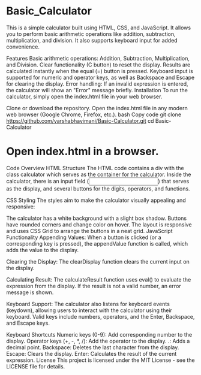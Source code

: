 # Basic_Calculator

This is a simple calculator built using HTML, CSS, and JavaScript. It allows you to perform basic arithmetic operations like addition, subtraction, multiplication, and division. It also supports keyboard input for added convenience.

Features
Basic arithmetic operations: Addition, Subtraction, Multiplication, and Division.
Clear functionality (C button) to reset the display.
Results are calculated instantly when the equal (=) button is pressed.
Keyboard input is supported for numeric and operator keys, as well as Backspace and Escape for clearing the display.
Error handling: If an invalid expression is entered, the calculator will show an "Error" message briefly.
Installation
To run the calculator, simply open the index.html file in your web browser.

Clone or download the repository.
Open the index.html file in any modern web browser (Google Chrome, Firefox, etc.).
bash
Copy code
git clone https://github.com/varshabhavimani/Basic-Calculator.git
cd Basic-Calculator

# Open index.html in a browser.

Code Overview
HTML Structure
The HTML code contains a div with the class calculator which serves as the container for the calculator. Inside the calculator, there is an input field (<input>) that serves as the display, and several buttons for the digits, operators, and functions.

CSS Styling
The styles aim to make the calculator visually appealing and responsive:

The calculator has a white background with a slight box shadow.
Buttons have rounded corners and change color on hover.
The layout is responsive and uses CSS Grid to arrange the buttons in a neat grid.
JavaScript Functionality
Appending Values: When a button is clicked (or a corresponding key is pressed), the appendValue function is called, which adds the value to the display.

Clearing the Display: The clearDisplay function clears the current input on the display.

Calculating Result: The calculateResult function uses eval() to evaluate the expression from the display. If the result is not a valid number, an error message is shown.

Keyboard Support: The calculator also listens for keyboard events (keydown), allowing users to interact with the calculator using their keyboard. Valid keys include numbers, operators, and the Enter, Backspace, and Escape keys.

Keyboard Shortcuts
Numeric keys (0-9): Add corresponding number to the display.
Operator keys (+, -, \*, /): Add the operator to the display.
.: Adds a decimal point.
Backspace: Deletes the last character from the display.
Escape: Clears the display.
Enter: Calculates the result of the current expression.
License
This project is licensed under the MIT License - see the LICENSE file for details.
